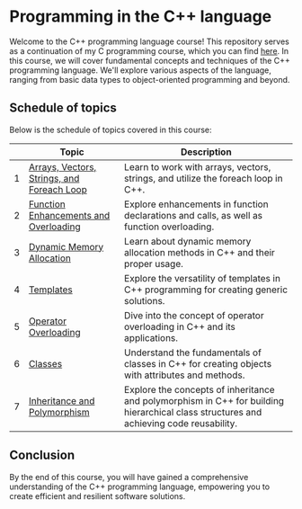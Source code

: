 # Programming in the C++ language
Welcome to the C++ programming language course! This repository serves as a continuation of my C programming course, which you can find [here](https://github.com/profjuvii/c-course). In this course, we will cover fundamental concepts and techniques of the C++ programming language. We'll explore various aspects of the language, ranging from basic data types to object-oriented programming and beyond.

## Schedule of topics
Below is the schedule of topics covered in this course:

|   | Topic                                                  | Description                                                                                      |
|:-:|--------------------------------------------------------|--------------------------------------------------------------------------------------------------|
| 1 | [Arrays, Vectors, Strings, and Foreach Loop](projects/pj01) | Learn to work with arrays, vectors, strings, and utilize the foreach loop in C++.               |
| 2 | [Function Enhancements and Overloading](projects/pj02) | Explore enhancements in function declarations and calls, as well as function overloading.        |
| 3 | [Dynamic Memory Allocation](projects/pj03)             | Learn about dynamic memory allocation methods in C++ and their proper usage.                     |
| 4 | [Templates](projects/pj04)                             | Explore the versatility of templates in C++ programming for creating generic solutions.          |
| 5 | [Operator Overloading](projects/pj05)                  | Dive into the concept of operator overloading in C++ and its applications.                       |
| 6 | [Classes](projects/pj06)                               | Understand the fundamentals of classes in C++ for creating objects with attributes and methods.  |
| 7 | [Inheritance and Polymorphism](projects/pj07)          | Explore the concepts of inheritance and polymorphism in C++ for building hierarchical class structures and achieving code reusability. |

## Conclusion
By the end of this course, you will have gained a comprehensive understanding of the C++ programming language, empowering you to create efficient and resilient software solutions.
